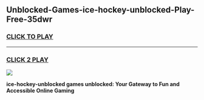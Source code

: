 
## Unblocked-Games-ice-hockey-unblocked-Play-Free-35dwr
<h3>
<a href="https://premium76.site?title=ice-hockey-unblocked&ref=23A">CLICK TO PLAY</a></h3>
<hr>

<h3>
<a href="https://premium76.site?title=ice-hockey-unblocked&ref=23A">CLICK 2 PLAY</a>
  
</h3>

<a href="https://premium76.site?title=ice-hockey-unblocked&ref=23A"><img src="https://clearcache.store/games.png"></a>


**ice-hockey-unblocked games unblocked: Your Gateway to Fun and Accessible Online Gaming**
